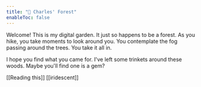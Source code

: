 ```yaml
---
title: "🌲 Charles' Forest"
enableToc: false
---
```


Welcome!
This is my digital garden.
It just so happens to be a forest.
As you hike, you take moments to look around you.
You contemplate the fog passing around the trees.
You take it all in.

I hope you find what you came for.
I've left some trinkets around these woods.
Maybe you'll find one is a gem?


[[Reading this]]
[[iridescent]]
